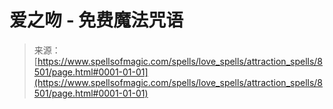 <!--yml

category: 未分类

date: 2024-06-12 18:43:53

-->

# 爱之吻 - 免费魔法咒语

> 来源：[https://www.spellsofmagic.com/spells/love_spells/attraction_spells/8501/page.html#0001-01-01](https://www.spellsofmagic.com/spells/love_spells/attraction_spells/8501/page.html#0001-01-01)
